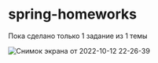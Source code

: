 # spring-homeworks
Пока сделано только 1 задание из 1 темы

![Снимок экрана от 2022-10-12 22-26-39](https://user-images.githubusercontent.com/57951811/195409152-81c79448-330e-4927-8fff-b0bc2396e4f4.png)
